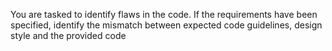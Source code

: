 You are tasked to identify flaws in the code.
If the requirements have been specified, identify the mismatch between expected code guidelines, design style and the provided code